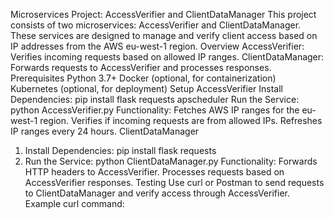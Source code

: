 Microservices Project: AccessVerifier and ClientDataManager
This project consists of two microservices: AccessVerifier and ClientDataManager. These services are designed to manage and verify client access based on IP addresses from the AWS eu-west-1 region.
Overview
AccessVerifier: Verifies incoming requests based on allowed IP ranges.
ClientDataManager: Forwards requests to AccessVerifier and processes responses.
Prerequisites
Python 3.7+
Docker (optional, for containerization)
Kubernetes (optional, for deployment)
Setup
AccessVerifier
Install Dependencies:
   pip install flask requests apscheduler
Run the Service:
   python AccessVerifier.py
Functionality:
Fetches AWS IP ranges for the eu-west-1 region.
Verifies if incoming requests are from allowed IPs.
Refreshes IP ranges every 24 hours.
ClientDataManager
1. Install Dependencies:
   pip install flask requests
2. Run the Service:
   python ClientDataManager.py
Functionality:
Forwards HTTP headers to AccessVerifier.
Processes requests based on AccessVerifier responses.
Testing
Use curl or Postman to send requests to ClientDataManager and verify access through AccessVerifier.
Example curl command:
